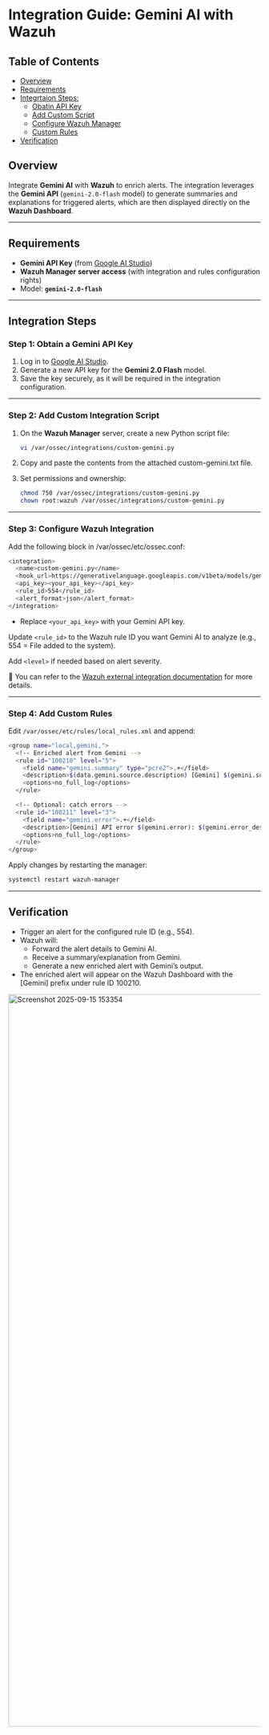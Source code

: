 # Integration Guide: Gemini AI with Wazuh

## Table of Contents
- [Overview](#overview)
- [Requirements](#requirements)
- [Integrtaion Steps:](#integration-steps)
  - [Obatin API Key](#step-1-obtain-a-gemini-api-key)
  - [Add Custom Script](#step-2-add-custom-integration-script)
  - [Configure Wazuh Manager](#step-3-configure-wazuh-integration)
  - [Custom Rules](#step-4-add-custom-rules)
- [Verification](#verification)

## Overview
Integrate **Gemini AI** with **Wazuh** to enrich alerts. The integration leverages the **Gemini API** (`gemini-2.0-flash` model) to generate summaries and explanations for triggered alerts, which are then displayed directly on the **Wazuh Dashboard**.

---

## Requirements
- **Gemini API Key** (from [Google AI Studio](https://aistudio.google.com/))  
- **Wazuh Manager server access** (with integration and rules configuration rights)  
- Model: **`gemini-2.0-flash`**

---

## Integration Steps

### Step 1: Obtain a Gemini API Key
1. Log in to [Google AI Studio](https://aistudio.google.com/).  
2. Generate a new API key for the **Gemini 2.0 Flash** model.  
3. Save the key securely, as it will be required in the integration configuration.  

---

### Step 2: Add Custom Integration Script
1. On the **Wazuh Manager** server, create a new Python script file:
   ```bash
   vi /var/ossec/integrations/custom-gemini.py
   ```
2. Copy and paste the contents from the attached custom-gemini.txt file.

3. Set permissions and ownership:
   ```bash
   chmod 750 /var/ossec/integrations/custom-gemini.py
   chown root:wazuh /var/ossec/integrations/custom-gemini.py
   ```

---

### Step 3: Configure Wazuh Integration

Add the following <integration> block in /var/ossec/etc/ossec.conf:
```bash
<integration>
  <name>custom-gemini.py</name>
  <hook_url>https://generativelanguage.googleapis.com/v1beta/models/gemini-2.0-flash:generateContent</hook_url>
  <api_key><your_api_key></api_key>
  <rule_id>554</rule_id>
  <alert_format>json</alert_format>
</integration>
```
- Replace `<your_api_key>` with your Gemini API key.

Update `<rule_id>` to the Wazuh rule ID you want Gemini AI to analyze (e.g., 554 = File added to the system).

Add `<level>` if needed based on alert severity.

📖 You can refer to the [Wazuh external integration documentation](https://documentation.wazuh.com/current/user-manual/manager/integration-with-external-apis.html) for more details.

---

### Step 4: Add Custom Rules

Edit `/var/ossec/etc/rules/local_rules.xml` and append:
```bash
<group name="local,gemini,">
  <!-- Enriched alert from Gemini -->
  <rule id="100210" level="5">
    <field name="gemini.summary" type="pcre2">.+</field>
    <description>$(data.gemini.source.description) [Gemini] $(gemini.summary)</description>
    <options>no_full_log</options>
  </rule>

  <!-- Optional: catch errors -->
  <rule id="100211" level="3">
    <field name="gemini.error">.+</field>
    <description>[Gemini] API error $(gemini.error): $(gemini.error_description)</description>
    <options>no_full_log</options>
  </rule>
</group>
```

Apply changes by restarting the manager:
```bash
systemctl restart wazuh-manager
```

---

## Verification

- Trigger an alert for the configured rule ID (e.g., 554).
- Wazuh will:
  - Forward the alert details to Gemini AI.
  - Receive a summary/explanation from Gemini.
  - Generate a new enriched alert with Gemini’s output.
- The enriched alert will appear on the Wazuh Dashboard with the [Gemini] prefix under rule ID 100210.

<img width="844" height="1459" alt="Screenshot 2025-09-15 153354" src="https://github.com/user-attachments/assets/e79901af-ea4d-4823-a4e2-d119aec5d4c7" />
